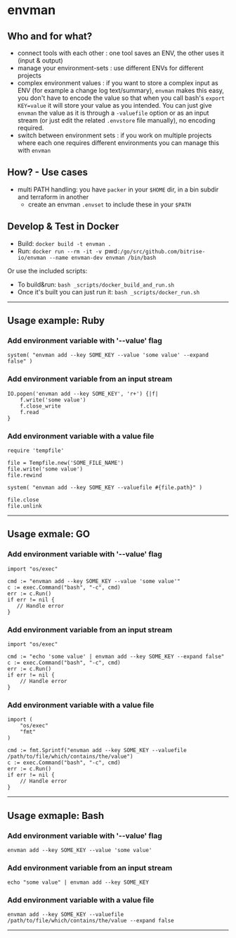 # envman

## Who and for what?

- connect tools with each other : one tool saves an ENV, the other uses it (input & output)
- manage your environment-sets : use different ENVs for different projects
- complex environment values : if you want to store a complex input as ENV (for example a change log text/summary), `envman` makes this easy, you don't have to encode the value so that when you call bash's `export KEY=value` it will store your value as you intended. You can just give `envman` the value as it is through a `-valuefile` option or as an input stream (or just edit the related `.envstore` file manually), no encoding required.
- switch between environment sets : if you work on multiple projects where each one requires different environments you can manage this with `envman`


## How? - Use cases

- multi PATH handling: you have `packer` in your `$HOME` dir, in a bin subdir and terraform in another
	- create an envman `.envset` to include these in your `$PATH`


## Develop & Test in Docker

* Build: `docker build -t envman .`
* Run: `docker run --rm -it -v `pwd`:/go/src/github.com/bitrise-io/envman --name envman-dev envman /bin/bash`

Or use the included scripts:

* To build&run: `bash _scripts/docker_build_and_run.sh`
* Once it's built you can just run it: `bash _scripts/docker_run.sh`


---
## Usage example: Ruby

### Add environment variable with '--value' flag

```
system( "envman add --key SOME_KEY --value 'some value' --expand false" )
```

### Add environment variable from an input stream

```
IO.popen('envman add --key SOME_KEY', 'r+') {|f| 
	f.write('some value') 
	f.close_write
	f.read 
}
```

### Add environment variable with a value file

```
require 'tempfile'

file = Tempfile.new('SOME_FILE_NAME')
file.write('some value')
file.rewind

system( "envman add --key SOME_KEY --valuefile #{file.path}" )

file.close
file.unlink 
```
  
---
## Usage exmale: GO 

### Add environment variable with '--value' flag

```
import "os/exec"

cmd := "envman add --key SOME_KEY --value 'some value'"
c := exec.Command("bash", "-c", cmd)
err := c.Run()
if err != nil {
   // Handle error
}
```

### Add environment variable from an input stream

```
import "os/exec"

cmd := "echo 'some value' | envman add --key SOME_KEY --expand false"
c := exec.Command("bash", "-c", cmd)
err := c.Run()
if err != nil {
	// Handle error
}
```

### Add environment variable with a value file

```
import (
	"os/exec"
	"fmt"
)

cmd := fmt.Sprintf("envman add --key SOME_KEY --valuefile /path/to/file/which/contains/the/value")
c := exec.Command("bash", "-c", cmd)
err := c.Run()
if err != nil {
	// Handle error
}
```

---
## Usage exmaple: Bash

### Add environment variable with '--value' flag

```
envman add --key SOME_KEY --value 'some value'
```

### Add environment variable from an input stream

```
echo "some value" | envman add --key SOME_KEY
```

### Add environment variable with a value file

```
envman add --key SOME_KEY --valuefile /path/to/file/which/contains/the/value --expand false
```
  
---

